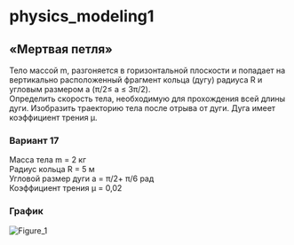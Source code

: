 # physics_modeling1
## «Мертвая петля»
Тело массой m, разгоняется в горизонтальной плоскости и попадает на вертикально
расположенный фрагмент кольца (дугу) радиуса R и угловым размером a (π/2≤ a ≤ 3π/2).  
Определить скорость тела, необходимую для прохождения всей длины дуги. Изобразить
траекторию тела после отрыва от дуги. Дуга имеет коэффициент трения µ.
### Вариант 17
Масса тела m = 2 кг  
Радиус кольца R = 5 м  
Угловой размер дуги a = π/2+ π/6 рад  
Коэффициент трения µ = 0,02  
### График
![Figure_1](https://github.com/user-attachments/assets/188f82c2-e72e-477d-9b8c-9fa3153c6ba4)
